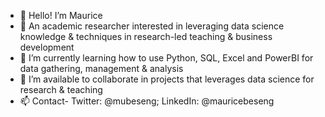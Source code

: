 - 👋 Hello! I’m Maurice
- 👀 An academic researcher interested in leveraging data science knowledge & techniques in research-led teaching & business development
- 🌱 I’m currently learning how to use Python, SQL, Excel and PowerBI for data gathering, management & analysis
- 💞️ I’m available to collaborate in projects that leverages data science for research & teaching
- 📫 Contact- Twitter: @mubeseng; LinkedIn: @mauricebeseng

<!---
mubeseng/mubeseng is a ✨ special ✨ repository because its `README.md` (this file) appears on your GitHub profile.
You can click the Preview link to take a look at your changes.
--->

